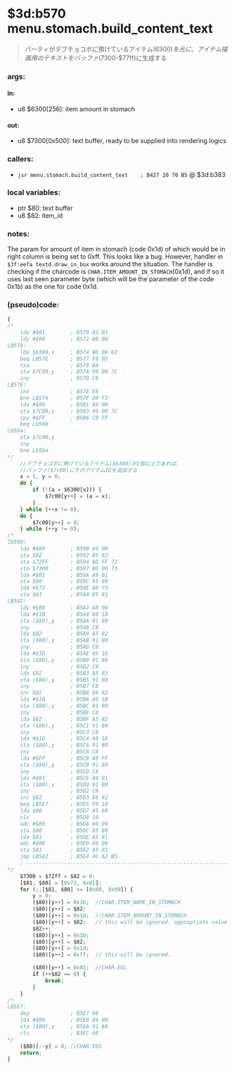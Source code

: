 ﻿
# $3d:b570 menu.stomach.build_content_text
> パーティがデブチョコボに預けているアイテム($6300)を元に、アイテム描画用のテキストをバッファ($7300-$77ff)に生成する

### args:

#### in:
+	u8 $6300[256]: item amount in stomach

#### out:
+	u8 $7300[0x500]: text buffer, ready to be supplied into rendering logics

### callers:
+	`jsr menu.stomach.build_content_text	; B427 20 70 B5` @ $3d:b383

### local variables:
+	ptr $80: text buffer
+	u8 $82: item_id

### notes:
The param for amount of item in stomach (code 0x1d) of which would be in right column is being set to 0xff.
This looks like a bug.
However, handler in `$3f:eefa textd.draw_in_box` works around the situation.
The handler is checking if the charcode is `CHAR.ITEM_AMOUNT_IN_STOMACH`(0x1d),
and if so it uses last seen parameter byte (which will be the parameter of the code 0x1b) as the one for code 0x1d.

### (pseudo)code:
```js
{
/*
	ldx #$01        ; B570 A2 01
	ldy #$00        ; B572 A0 00
LB574:
	lda $6300,x     ; B574 BD 00 63
	beq LB57E       ; B577 F0 05
	txa             ; B579 8A
	sta $7C00,y     ; B57A 99 00 7C
	iny             ; B57D C8
LB57E:
	inx             ; B57E E8
	bne LB574       ; B57F D0 F3
	lda #$00        ; B581 A9 00
	sta $7C00,y     ; B583 99 00 7C
	cpy #$FF        ; B586 C0 FF
	beq	Lb590
Lb5ba:
	sta $7c00,y
	iny
	bne Lb5ba
*/
	//デブチョコボに預けているアイテム($6300)が1個以上であれば、
	//バッファ($7c00)にそのアイテムIDを追加する
	x = 1, y = 0;
	do {
		if (!(a = $6300[x])) {
			$7c00[y++] = (a = x);
		}
	} while (++x != 0);
	do {
		$7c00[y++] = 0;
	} while (++y != 0);
/*
lb590:
	lda #$00        ; B590 A9 00
	sta $82         ; B592 85 82
	sta $72FF       ; B594 8D FF 72
	sta $7300       ; B597 8D 00 73
	lda #$01        ; B59A A9 01
	sta $80         ; B59C 85 80
	lda #$73        ; B59E A9 73
	sta $81         ; B5A0 85 81
LB5A2:
	ldy #$00        ; B5A2 A0 00
	lda #$1B        ; B5A4 A9 1B
	sta ($80),y     ; B5A6 91 80
	iny             ; B5A8 C8
	lda $82         ; B5A9 A5 82
	sta ($80),y     ; B5AB 91 80
	iny             ; B5AD C8
	lda #$1D        ; B5AE A9 1D
	sta ($80),y     ; B5B0 91 80
	iny             ; B5B2 C8
	lda $82         ; B5B3 A5 82
	sta ($80),y     ; B5B5 91 80
	iny             ; B5B7 C8
	inc $82         ; B5B8 E6 82
	lda #$1B        ; B5BA A9 1B
	sta ($80),y     ; B5BC 91 80
	iny             ; B5BE C8
	lda $82         ; B5BF A5 82
	sta ($80),y     ; B5C1 91 80
	iny             ; B5C3 C8
	lda #$1D        ; B5C4 A9 1D
	sta ($80),y     ; B5C6 91 80
	iny             ; B5C8 C8
	lda #$FF        ; B5C9 A9 FF
	sta ($80),y     ; B5CB 91 80
	iny             ; B5CD C8
	lda #$01        ; B5CE A9 01
	sta ($80),y     ; B5D0 91 80
	iny             ; B5D2 C8
	inc $82         ; B5D3 E6 82
	beq LB5E7       ; B5D5 F0 10
	lda $80         ; B5D7 A5 80
	clc             ; B5D9 18
	adc #$09        ; B5DA 69 09
	sta $80         ; B5DC 85 80
	lda $81         ; B5DE A5 81
	adc #$00        ; B5E0 69 00
	sta $81         ; B5E2 85 81
	jmp LB5A2       ; B5E4 4C A2 B5
	; ----------------------------------------------------------------------------
*/
	$7300 = $72ff = $82 = 0;
	[$81, $80] = [0x73, 0x01];
	for (;;[$81, $80] += [0x00, 0x09]) {
		y = 0;
		($80)[y++] = 0x1b;	//CHAR.ITEM_NAME_IN_STOMACH
		($80)[y++] = $82;
		($80)[y++] = 0x1d;	//CHAR.ITEM_AMOUNT_IN_STOMACH
		($80)[y++] = $82;	// this will be ignored. appropriate value is $82, though.
		$82++;
		($80)[y++] = 0x1b;
		($80)[y++] = $82;
		($80)[y++] = 0x1d;	
		($80)[y++] = 0xff;	// this will be ignored.

		($80)[y++] = 0x01;	//CHAR.EOL
		if (++$82 == 0) {
			break;
		}
	}
/*
LB5E7:
	dey             ; B5E7 88
	lda #$00        ; B5E8 A9 00
	sta ($80),y     ; B5EA 91 80
	rts             ; B5EC 60
*/
	($80)[--y] = 0;	//CHAR.EOS
	return;
}
```


